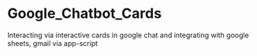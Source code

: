 # Google_Chatbot_Cards
Interacting via interactive cards in google chat and integrating with google sheets, gmail via app-script
